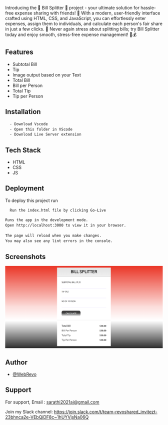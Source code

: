 Introducing the 🧾 Bill Splitter 🤝 project - your ultimate solution for hassle-free expense sharing with friends! 🎉 With a modern, user-friendly interface crafted using HTML, CSS, and JavaScript, you can effortlessly enter expenses, assign them to individuals, and calculate each person's fair share in just a few clicks. 💸 Never again stress about splitting bills; try Bill Splitter today and enjoy smooth, stress-free expense management! 💼💰

## Features

- Subtotal Bill
- Tip
- Image output based on your Text
- Total Bill
- Bill per Person
- Total Tip
- Tip per Person

## Installation

```bash
  - Download Vscode
  - Open this folder in VScode
  - Download Live Server extension
```
## Tech Stack

- HTML
- CSS
- JS


## Deployment

To deploy this project run

```bash
  Run the index.html file by clicking Go-Live
```

```bash
Runs the app in the development mode.
Open http://localhost:3000 to view it in your browser.

The page will reload when you make changes.
You may also see any lint errors in the console.
```

## Screenshots

![App Screenshot](/DEMO.png)


## Author

- [@WebRevo](https://github.com/WebRevo)



## Support

For support,
Email : sarathi2021ai@gmail.com

Join my Slack channel:
https://join.slack.com/t/team-revoshared_invitezt-23bhnca2e-VEbQiDF8c~1hUYVjsNa06Q



